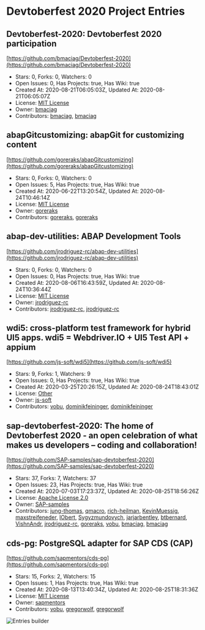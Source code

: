 # Devtoberfest 2020 Project Entries

## Devtoberfest-2020: Devtoberfest 2020 participation
[https://github.com/bmaciag/Devtoberfest-2020](https://github.com/bmaciag/Devtoberfest-2020)

* Stars: 0, Forks: 0, Watchers: 0
* Open Issues: 0, Has Projects: true, Has Wiki: true
* Created At: 2020-08-21T06:05:03Z, Updated At: 2020-08-21T06:05:07Z
* License: [MIT License](https://api.github.com/licenses/mit)
* Owner: [bmaciag](https://github.com/bmaciag)
* Contributors: [bmaciag](https://github.com/bmaciag), [bmaciag](https://github.com/bmaciag)



## abapGitcustomizing: abapGit for customizing content
[https://github.com/goreraks/abapGitcustomizing](https://github.com/goreraks/abapGitcustomizing)

* Stars: 0, Forks: 0, Watchers: 0
* Open Issues: 5, Has Projects: true, Has Wiki: true
* Created At: 2020-06-22T13:20:54Z, Updated At: 2020-08-24T10:46:14Z
* License: [MIT License](https://api.github.com/licenses/mit)
* Owner: [goreraks](https://github.com/goreraks)
* Contributors: [goreraks](https://github.com/goreraks), [goreraks](https://github.com/goreraks)



## abap-dev-utilities: ABAP Development Tools
[https://github.com/jrodriguez-rc/abap-dev-utilities](https://github.com/jrodriguez-rc/abap-dev-utilities)

* Stars: 0, Forks: 0, Watchers: 0
* Open Issues: 0, Has Projects: true, Has Wiki: true
* Created At: 2020-08-06T16:43:59Z, Updated At: 2020-08-24T10:36:44Z
* License: [MIT License](https://api.github.com/licenses/mit)
* Owner: [jrodriguez-rc](https://github.com/jrodriguez-rc)
* Contributors: [jrodriguez-rc](https://github.com/jrodriguez-rc), [jrodriguez-rc](https://github.com/jrodriguez-rc)



## wdi5: cross-platform test framework for hybrid UI5 apps. wdi5 &#x3D; Webdriver.IO + UI5 Test API + appium
[https://github.com/js-soft/wdi5](https://github.com/js-soft/wdi5)

* Stars: 9, Forks: 1, Watchers: 9
* Open Issues: 0, Has Projects: true, Has Wiki: true
* Created At: 2020-03-25T20:26:15Z, Updated At: 2020-08-24T18:43:01Z
* License: [Other]()
* Owner: [js-soft](https://github.com/js-soft)
* Contributors: [vobu](https://github.com/vobu), [dominikfeininger](https://github.com/dominikfeininger), [dominikfeininger](https://github.com/dominikfeininger)



## sap-devtoberfest-2020: The home of Devtoberfest 2020 - an open celebration of what makes us developers – coding and collaboration! 
[https://github.com/SAP-samples/sap-devtoberfest-2020](https://github.com/SAP-samples/sap-devtoberfest-2020)

* Stars: 37, Forks: 7, Watchers: 37
* Open Issues: 23, Has Projects: true, Has Wiki: true
* Created At: 2020-07-03T17:23:37Z, Updated At: 2020-08-25T18:56:26Z
* License: [Apache License 2.0](https://api.github.com/licenses/apache-2.0)
* Owner: [SAP-samples](https://github.com/SAP-samples)
* Contributors: [jung-thomas](https://github.com/jung-thomas), [qmacro](https://github.com/qmacro), [rich-heilman](https://github.com/rich-heilman), [KevinMuessig](https://github.com/KevinMuessig), [maxstreifeneder](https://github.com/maxstreifeneder), [IObert](https://github.com/IObert), [Sygyzmundovych](https://github.com/Sygyzmundovych), [jarjarbentley](https://github.com/jarjarbentley), [btbernard](https://github.com/btbernard), [VishnAndr](https://github.com/VishnAndr), [jrodriguez-rc](https://github.com/jrodriguez-rc), [goreraks](https://github.com/goreraks), [vobu](https://github.com/vobu), [bmaciag](https://github.com/bmaciag), [bmaciag](https://github.com/bmaciag)



## cds-pg: PostgreSQL adapter for SAP CDS (CAP)
[https://github.com/sapmentors/cds-pg](https://github.com/sapmentors/cds-pg)

* Stars: 15, Forks: 2, Watchers: 15
* Open Issues: 1, Has Projects: true, Has Wiki: true
* Created At: 2020-08-13T13:40:34Z, Updated At: 2020-08-25T18:31:36Z
* License: [MIT License](https://api.github.com/licenses/mit)
* Owner: [sapmentors](https://github.com/sapmentors)
* Contributors: [vobu](https://github.com/vobu), [gregorwolf](https://github.com/gregorwolf), [gregorwolf](https://github.com/gregorwolf)


![Entries builder](https://github.com/sap-samples/sap-devtoberfest-2020/workflows/Entries%20builder/badge.svg)
